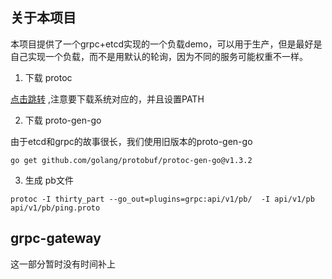 
## 关于本项目

本项目提供了一个grpc+etcd实现的一个负载demo，可以用于生产，但是最好是自己实现一个负载，而不是用默认的轮询，因为不同的服务可能权重不一样。

1. 下载 protoc

[点击跳转](https://github.com/protocolbuffers/protobuf/releases) ,注意要下载系统对应的，并且设置PATH


2. 下载 proto-gen-go

由于etcd和grpc的故事很长，我们使用旧版本的proto-gen-go

```shell script
go get github.com/golang/protobuf/protoc-gen-go@v1.3.2
```

3. 生成 pb文件

```shell script
protoc -I thirty_part --go_out=plugins=grpc:api/v1/pb/  -I api/v1/pb api/v1/pb/ping.proto
```


## grpc-gateway

这一部分暂时没有时间补上